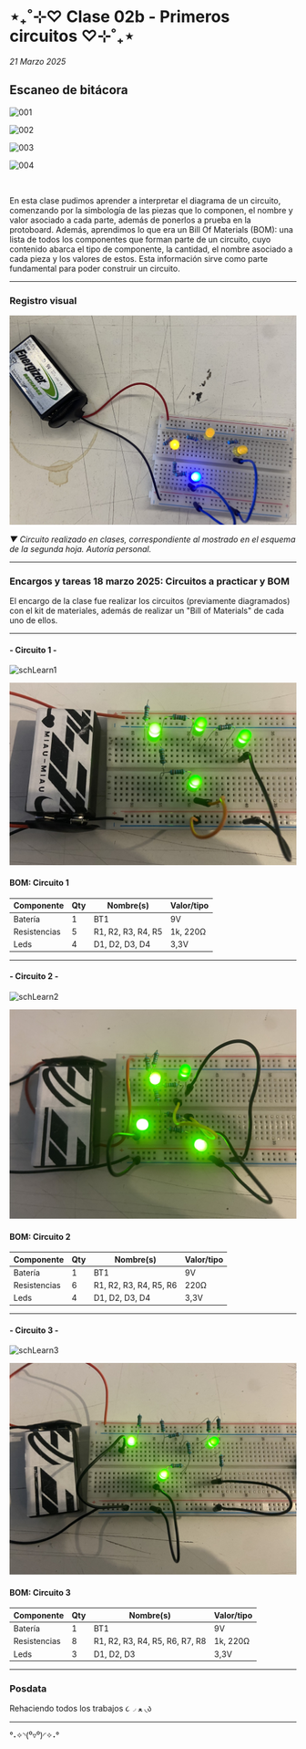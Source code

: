 # ⋆₊˚⊹♡ Clase 02b - Primeros circuitos ♡⊹˚₊⋆

_21 Marzo 2025_

## Escaneo de bitácora

![001](https://github.com/user-attachments/assets/46331e01-fa69-4d4c-9920-68defbcf3a2d)

![002](https://github.com/user-attachments/assets/3397c513-920d-4734-b317-055725129b75)

![003](https://github.com/user-attachments/assets/45222a2c-65c8-4d87-9d50-0c680ca1fab5)

![004](https://github.com/user-attachments/assets/c93d78e1-2ec6-47b8-8c11-893d788c30ca)

<br>

En esta clase pudimos aprender a interpretar el diagrama de un circuito, comenzando por la simbología de las piezas que lo componen, el nombre y valor asociado a cada parte, además de ponerlos a prueba en la protoboard. Además, aprendimos lo que era un Bill Of Materials (BOM): una lista de todos los componentes que forman parte de un circuito, cuyo contenido abarca el tipo de componente, la cantidad, el nombre asociado a cada pieza y los valores de estos. Esta información sirve como parte fundamental para poder construir un circuito.

***

### Registro visual

![alt-text](./archivos/IMG_8281.jpeg)

_▼ Circuito realizado en clases, correspondiente al mostrado en el esquema de la segunda hoja. Autoría personal._

***

### Encargos y tareas 18 marzo 2025: Circuitos a practicar y BOM

El encargo de la clase fue realizar los circuitos (previamente diagramados) con el kit de materiales, además de realizar un "Bill of Materials" de cada uno de ellos.

***

#### - Circuito 1 -

![schLearn1](https://github.com/user-attachments/assets/4fff2b4c-bbe6-439b-8cdf-8b47652c6d4c)

![alt-text](./archivos/IMG_8297.jpeg)

#### BOM: Circuito 1

| Componente       | Qty | Nombre(s) | Valor/tipo |
|-----------------------|---------|------------|----------------|
| Batería               | 1       | BT1        |       9V       |
| Resistencias          | 5       | R1, R2, R3, R4, R5     | 1k, 220Ω  |
| Leds                  | 4       | D1, D2, D3, D4    |   3,3V    |

***

#### - Circuito 2 -

![schLearn2](https://github.com/user-attachments/assets/2b60ac07-bdbe-4343-b799-52952c898e1c)

![alt-text](./archivos/IMG_8301.jpeg)

#### BOM: Circuito 2

| Componente       | Qty | Nombre(s) | Valor/tipo |
|-----------------------|---------|------------|----------------|
| Batería               | 1       | BT1      |       9V       |
| Resistencias          | 6       | R1, R2, R3, R4, R5, R6     | 220Ω  |
| Leds                  | 4       |  D1, D2, D3, D4    |   3,3V    |

***

#### - Circuito 3 -

![schLearn3](https://github.com/user-attachments/assets/66ce0f87-9e3a-4935-b361-ccab42ad53b7)

![alt-text](./archivos/IMG_8310.jpeg)

#### BOM: Circuito 3

| Componente       | Qty | Nombre(s) | Valor/tipo |
|-----------------------|---------|------------|----------------|
| Batería               | 1       | BT1      |       9V       |
| Resistencias          | 8       | R1, R2, R3, R4, R5, R6, R7, R8     | 1k, 220Ω  |
| Leds                  | 3      |  D1, D2, D3   |   3,3V    |

***

### Posdata

Rehaciendo todos los trabajos ૮◞ ﻌ ◟ა

***

°˖✧◝(⁰▿⁰)◜✧˖°
